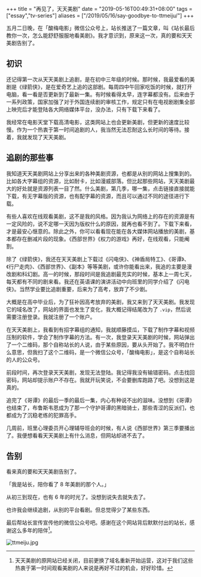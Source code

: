 +++
title = "再见了，天天美剧"
date = "2019-05-16T00:49:31+08:00"
tags = ["essay","tv-series"]
aliases = ["/2019/05/16/say-goodbye-to-ttmeiju/"]
+++

五月二日晚，在「酸梅电影」微信公众号上，站长推送了一篇文章，叫《站长最后教你一次，怎么能舒舒服服地看美剧》。我才意识到，原来这一次，真的要和天天美剧告别了。

## 初识

还记得第一次从天天美剧上追剧，是在初中三年级的时候。那时候，我最爱看的美剧是《绿箭侠》，是在爱奇艺上追的这部剧。每周四中午回家吃饭的时候，就打开电脑，看一看是否更新到了最新一集。有时候看得太早，连字幕都没有。后来由于一系列政策，国家加强了对于外国连续剧的审核工作，规定只有在电视剧剧集全部上映完后才能登陆各大网络媒体平台，没办法，只有下载下来看了。

我经常在电影天堂下载高清电影，这类网站上也会更新美剧，但更新的速度比较慢。作为一个热衷于第一时间追剧的人，我当然无法忍耐这么长时间的等待。接着，我就发现了天天美剧。

## 追剧的那些事

我知道天天美剧网站上分享出来的各种美剧资源，也都是从别的网站上搜集到的。比如各大字幕组的资源，比如耐卡，比如漫威部落。但比起那些网站，天天美剧最大的好处就是资源列表一目了然。什么美剧，第几季，哪一集，点击链接直接就能下载，有无字幕版的资源，也有配字幕的资源，而且可以通过不同的途径进行下载。

有些人喜欢在线观看美剧，这不是我的风格。因为我认为网络上的存在的资源是有一定风险的，说不定哪一天因为版权什么的原因，就再也看不到了。下载下来看，才是最安心惬意的。除此之外，你可以看看现在能在各大媒体网站播放的美剧，基本都存在删减片段的现象。《西部世界》《权力的游戏》再好，在线观看，只能阉割。

除了《绿箭侠》，我还在天天美剧上下载过《闪电侠》、《神盾局特工》、《哥谭》、《行尸走肉》、《西部世界》、《副本》等等美剧，或许你能看出来，我追的主要是漫改剧和科幻剧。高一的时候，那段时间是我追剧最充实的时候，基本上一周七天，每天都有不同的剧来看。我还在英语课的演讲活动中向班里的同学介绍了《闪电侠》。当然学业要比追剧重要，后来为了高考，放弃了不少剧。

大概是在高中毕业后，为了狂补因高考放弃的美剧，我又来到了天天美剧。我发现它的域名改了，网站的界面也发生了变化，我大概记得结尾改为了 `.vip`，然后说需要注册登录。我就注册了一个账户。

在天天美剧上，我看到有招字幕组的通知，我就顺藤摸瓜，下载了制作字幕和视频压制的软件，学会了制作字幕的方法。有一次，我登录天天美剧的时候，网站弹出了一个二维码，那个自称站长的人说，由于某些原因，要从头开始了。我不明白什么意思，但我扫了这个二维码，是一个微信公众号，「酸梅电影」，是这个自称站长的人的公众号。

前段时间，再次登录天天美剧，发现无法登陆。我记得我没有输错密码。点击找回密码，网站却提示账户不存在。我就开玩笑说，不会要删库跑路了吧。没想到这是真的。

追完了《哥谭》的最后一季的最后一集，内心有种说不出的滋味。没想到《哥谭》也结束了，布鲁斯韦恩成为了那一个守护哥谭的黑暗骑士，那些青涩的反派们，也都成为了沉稳老练的犯罪高手。

几周前，班里心理委员开心理辅导班会的时候，有人说《西部世界》第三季要播出了。我便想看看天天美剧上有什么消息，但网站却进不去了。

## 告别

看来真的要和天天美剧告别了。

「我是站长，陪你看了 8 年美剧的那个人。」

从初三到现在，也有 6 年的时光了。没想到说失去就失去了。

也许我会继续追剧，从别的平台看剧。但总觉得少了某些东西。

最后帮站长宣传宣传他的微信公众号吧。感谢在这个网站背后默默付出的站长，感谢这么多年的陪伴[^1]。

![ttmeiju.jpg](/images/ttmeiju.jpg "微信公众号二维码")

[^1]: 天天美剧的原网站已经关闭，目前更换了域名重新开始运营，这对于我们这些热衷于第一时间观看美剧的人来说是再好不过的机会，好好珍惜。